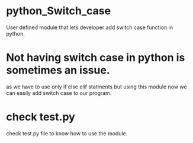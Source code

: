 # python_Switch_case
User defined module that lets developer add switch case function in python. 

# Not having switch case in python is sometimes an issue.
as we have to use only if else elif statments but using this module now we can easily add switch case to our program.

# check test.py
check test.py file to know how to use the module.
